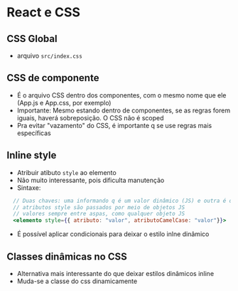 # React e CSS

## CSS Global

* arquivo `src/index.css`

## CSS de componente

* É o arquivo CSS dentro dos componentes, com o mesmo nome que ele (App.js e App.css, por exemplo)
* Importante: Mesmo estando dentro de componentes, se as regras forem iguais, haverá sobreposição. O CSS não é scoped
* Pra evitar "vazamento" do CSS, é importante q se use regras mais específicas

## Inline style

* Atribuir atibuto `style` ao elemento
* Não muito interessante, pois dificulta manutenção
* Sintaxe:

```jsx
  // Duas chaves: uma informando q é um valor dinâmico (JS) e outra é o objeto.
  // atributos style são passados por meio de objetos JS
  // valores sempre entre aspas, como qualquer objeto JS
  <elemento style={{ atributo: "valor", atributoCamelCase: "valor"}}>
```

* É possível aplicar condicionais para deixar o estilo inlne dinâmico

## Classes dinâmicas no CSS

* Alternativa mais interessante do que deixar estilos dinâmicos inline
* Muda-se a classe do css dinamicamente
